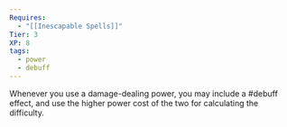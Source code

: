 ```yaml
---
Requires:
  - "[[Inescapable Spells]]"
Tier: 3
XP: 8
tags:
  - power
  - debuff
---
```

Whenever you use a damage-dealing power, you may include a #debuff effect, and use the higher power cost of the two for calculating the difficulty.